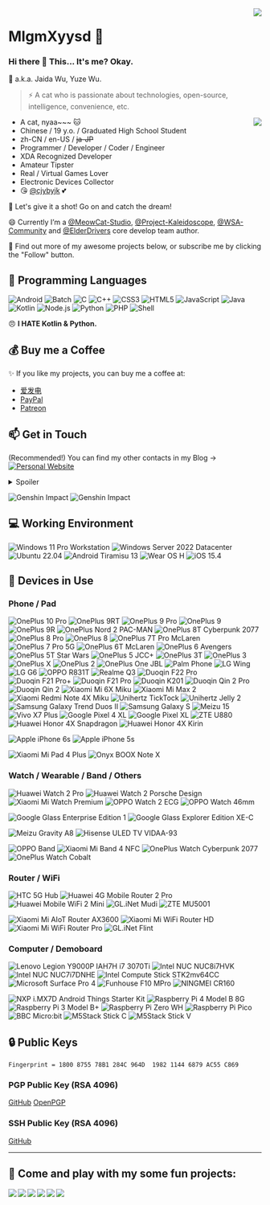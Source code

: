 <img align="right" src="https://github-readme-stats.vercel.app/api?username=mlgmxyysd&show_icons=true&hide_border=true&icon_color=000&title_color=000&include_all_commits_disable=false&custom_title=Meow~&count_private=true">

# MlgmXyysd 🔭

### Hi there 👋 This... It's me? Okay.

💬 a.k.a. Jaida Wu, Yuze Wu.
> ⚡ A cat who is passionate about technologies, open-source, intelligence, convenience, etc.

<img align="right" src="https://github-readme-stats.vercel.app/api/top-langs?username=mlgmxyysd&hide_border=true&title_color=000&layout=compact">

- A cat, nyaa~~~ 🐱
- Chinese / 19 y.o. / Graduated High School Student
- zh-CN / en-US / ~~ja-JP~~
- Programmer / Developer / Coder / Engineer
- XDA Recognized Developer
- Amateur Tipster
- Real / Virtual Games Lover
- Electronic Devices Collector
- 😘 [@cjybyjk](https://github.com/cjybyjk) 💕

💖 Let's give it a shot! Go on and catch the dream!

😄 Currently I’m a [@MeowCat-Studio](https://github.com/MeowCat-Studio), [@Project-Kaleidoscope](https://github.com/Project-Kaleidoscope), [@WSA-Community](https://github.com/WSA-Community) and [@ElderDrivers](https://github.com/ElderDrivers) core develop team author.

🤔 Find out more of my awesome projects below, or subscribe me by clicking the "Follow" button.

## 🌱 Programming Languages

![Android](https://img.shields.io/badge/-Android-3ddc84?style=flat-square&logo=android&logoColor=fff)
![Batch](https://img.shields.io/badge/-Batch-4d4d4d?style=flat-square&logo=windows%20terminal&logoColor=fff)
![C](https://img.shields.io/badge/-C-a8b9cc?style=flat-square&logo=C&logoColor=fff)
![C++](https://img.shields.io/badge/-C%2b%2b-00599c?style=flat-square&logo=C%2b%2b&logoColor=fff)
![CSS3](https://img.shields.io/badge/-CSS3-1572b6?style=flat-square&logo=CSS3&labelColor=1572b6)
![HTML5](https://img.shields.io/badge/-HTML5-e34f26?style=flat-square&logo=HTML5&logoColor=fff)
![JavaScript](https://img.shields.io/badge/-JavaScript-f7df1e?style=flat-square&logo=JavaScript&labelColor=f7df1e&logoColor=000)
![Java](https://img.shields.io/badge/-Java-007396?style=flat-square&logo=Java&logoColor=fff)
![Kotlin](https://img.shields.io/badge/-Kotlin-7f52ff?style=flat-square&logo=kotlin&logoColor=fff)
![Node.js](https://img.shields.io/badge/-Node.js-339933?style=flat-square&logo=Node.js&logoColor=fff)
![Python](https://img.shields.io/badge/-Python-3776ab?style=flat-square&logo=python&logoColor=fff)
![PHP](https://img.shields.io/badge/-PHP-777bb4?style=flat-square&logo=PHP&logoColor=fff)
![Shell](https://img.shields.io/badge/-Shell-4eaa25?style=flat-square&logo=gnu%20bash&logoColor=fff)

😠 **I HATE Kotlin & Python.**

## 💰 Buy me a Coffee

✨ If you like my projects, you can buy me a coffee at:
 - [爱发电](https://afdian.net/@MlgmXyysd)
 - [PayPal](https://paypal.me/MlgmXyysd)
 - [Patreon](https://www.patreon.com/MlgmXyysd)

## 📫 Get in Touch

(Recommended!) You can find my other contacts in my Blog -> [![Personal Website](https://img.shields.io/badge/-MlgmXyysd's%20Cat%20Nest-ff6550?style=flat-square&logo=AddThis&logoColor=white&labelColor=ff6550)](https://www.neko.ink/)
<details>
<summary>Spoiler</summary>
 
[![Twitter](https://img.shields.io/twitter/follow/realMlgmXyysd?color=1ca0f1&label=%40realMlgmXyysd&logo=twitter&logoColor=white&style=flat-square&labelColor=1ca0f1)](https://twitter.com/realMlgmXyysd)
[![FaceBook](https://img.shields.io/badge/-@realMlgmXyysd-1877f2?style=flat-square&logo=facebook&logoColor=white&labelColor=1877f2)](https://www.facebook.com/realMlgmXyysd)
[![Sina Weibo](https://img.shields.io/badge/-@MlgmXyysd-e6162d?style=flat-square&logo=sina-weibo&logoColor=white&labelColor=e6162d)](https://weibo.com/MlgmXyysd)
[![BiliBili](https://img.shields.io/badge/-mlgmxyysd-00a1d6?style=flat-square&logo=bilibili&logoColor=fff)](https://space.bilibili.com/42789923)
[![Zhihu](https://img.shields.io/badge/-mlgmxyysd-0e88eB?style=flat-square&logo=zhihu&logoColor=fff)](https://www.zhihu.com/people/mlgmxyysd)
[![XDA Developers](https://img.shields.io/badge/-mlgmxyysd-f59812?style=flat-square&logo=xda-developers&logoColor=white&labelColor=f59812)](https://forum.xda-developers.com/member.php?u=8430637)
[![Youtube](https://img.shields.io/badge/-Yuze%20Wu-ff0000?style=flat-square&logo=YouTube&logoColor=white&labelColor=ff0000)](https://www.youtube.com/channel/UCvYU9ryXnBfNuNUomVqWbBA)
[![Steam](https://img.shields.io/badge/-mlgmxyysd-000000?style=flat-square&logo=steam&logoColor=white&labelColor=000000)](https://steamcommunity.com/id/mlgmxyysd)
[![Telegram Channel](https://img.shields.io/badge/-t.me/MlgmXyysd_bibilailai-3db6f1?style=flat-square&logo=Telegram&logoColor=2ca5e0)](https://t.me/MlgmXyysd_bibilailai)
[![E-Mail](https://img.shields.io/badge/-mlgmxyysd@meowcat.org-168de2?style=flat-square&logo=mail.ru&logoColor=white&labelColor=168de2)](mailto:mlgmxyysd_at_meowcat.org)
</details>

![Genshin Impact](https://genshin-card.getloli.com/1/194801330.png)
![Genshin Impact](https://genshin-card.getloli.com/3/230476872.png)

## 💻 Working Environment

![Windows 11 Pro Workstation](https://img.shields.io/badge/Windows%2011%20Pro%20Workstation-00adef?style=flat-square&logo=windows&logoColor=ffffff)
![Windows Server 2022 Datacenter](https://img.shields.io/badge/Windows%20Server%202022%20Datacenter-00adef?style=flat-square&logo=windows&logoColor=ffffff)
![Ubuntu 22.04](https://img.shields.io/badge/Ubuntu%2022.04-dd4814?style=flat-square&logo=ubuntu&logoColor=ffffff)
![Android Tiramisu 13](https://img.shields.io/badge/Android%20Tiramisu%2013-3ddc84?style=flat-square&logo=android&logoColor=ffffff)
![Wear OS H](https://img.shields.io/badge/Wear%20OS%20H-4285f4?style=flat-square&logo=wear%20os&logoColor=ffffff)
![iOS 15.4](https://img.shields.io/badge/iOS%2015.4-000000?style=flat-square&logo=iOS&logoColor=ffffff)

## 📱 Devices in Use

### Phone / Pad

![OnePlus 10 Pro](https://img.shields.io/badge/OnePlus%2010%20Pro-f5010c?style=flat-square&logo=oneplus&logoColor=ffffff)
![OnePlus 9RT](https://img.shields.io/badge/OnePlus%209RT-f5010c?style=flat-square&logo=oneplus&logoColor=ffffff)
![OnePlus 9 Pro](https://img.shields.io/badge/OnePlus%209%20Pro-f5010c?style=flat-square&logo=oneplus&logoColor=ffffff)
![OnePlus 9](https://img.shields.io/badge/OnePlus%209-f5010c?style=flat-square&logo=oneplus&logoColor=ffffff)
![OnePlus 9R](https://img.shields.io/badge/OnePlus%209R-f5010c?style=flat-square&logo=oneplus&logoColor=ffffff)
![OnePlus Nord 2 PAC-MAN](https://img.shields.io/badge/OnePlus%20Nord%202%20PAC_MAN-f5010c?style=flat-square&logo=oneplus&logoColor=ffffff)
![OnePlus 8T Cyberpunk 2077](https://img.shields.io/badge/OnePlus%208T%20Cyberpunk%202077-f5010c?style=flat-square&logo=oneplus&logoColor=ffffff)
![OnePlus 8 Pro](https://img.shields.io/badge/OnePlus%208%20Pro-f5010c?style=flat-square&logo=oneplus&logoColor=ffffff)
![OnePlus 8](https://img.shields.io/badge/OnePlus%208-f5010c?style=flat-square&logo=oneplus&logoColor=ffffff)
![OnePlus 7T Pro McLaren](https://img.shields.io/badge/OnePlus%207T%20Pro%20McLaren-f5010c?style=flat-square&logo=oneplus&logoColor=ffffff)
![OnePlus 7 Pro 5G](https://img.shields.io/badge/OnePlus%207%20Pro%205G-f5010c?style=flat-square&logo=oneplus&logoColor=ffffff)
![OnePlus 6T McLaren](https://img.shields.io/badge/OnePlus%206T%20McLaren-f5010c?style=flat-square&logo=oneplus&logoColor=ffffff)
![OnePlus 6 Avengers](https://img.shields.io/badge/OnePlus%206%20Avengers-f5010c?style=flat-square&logo=oneplus&logoColor=ffffff)
![OnePlus 5T Star Wars](https://img.shields.io/badge/OnePlus%205T%20Star%20Wars-f5010c?style=flat-square&logo=oneplus&logoColor=ffffff)
![OnePlus 5 JCC+](https://img.shields.io/badge/OnePlus%205%20JCC%2B-f5010c?style=flat-square&logo=oneplus&logoColor=ffffff)
![OnePlus 3T](https://img.shields.io/badge/OnePlus%203T-f5010c?style=flat-square&logo=oneplus&logoColor=ffffff)
![OnePlus 3](https://img.shields.io/badge/OnePlus%203-f5010c?style=flat-square&logo=oneplus&logoColor=ffffff)
![OnePlus X](https://img.shields.io/badge/OnePlus%20X-f5010c?style=flat-square&logo=oneplus&logoColor=ffffff)
![OnePlus 2](https://img.shields.io/badge/OnePlus%202-f5010c?style=flat-square&logo=oneplus&logoColor=ffffff)
![OnePlus One JBL](https://img.shields.io/badge/OnePlus%20One%20JBL-f5010c?style=flat-square&logo=oneplus&logoColor=ffffff)
![Palm Phone](https://img.shields.io/badge/Palm%20Phone-000000?style=flat-square)
![LG Wing](https://img.shields.io/badge/LG%20Wing-a50034?style=flat-square&logo=lg&logoColor=ffffff)
![LG G6](https://img.shields.io/badge/LG%20G6-a50034?style=flat-square&logo=lg&logoColor=ffffff)
![OPPO R831T](https://img.shields.io/badge/OPPO%20R831T-0f743d?style=flat-square)
![Realme Q3](https://img.shields.io/badge/Realme%20Q3-ffca14?style=flat-square)
![Duoqin F22 Pro](https://img.shields.io/badge/Duoqin%20Qin%20F22%20Pro-03e2c9?style=flat-square)
![Duoqin F21 Pro+](https://img.shields.io/badge/Duoqin%20Qin%20F21%20Pro+-03e2c9?style=flat-square)
![Duoqin F21 Pro](https://img.shields.io/badge/Duoqin%20Qin%20F21%20Pro-03e2c9?style=flat-square)
![Duoqin K201](https://img.shields.io/badge/Duoqin%20Qin%20K201-03e2c9?style=flat-square)
![Duoqin Qin 2 Pro](https://img.shields.io/badge/Duoqin%20Qin%202%20Pro-03e2c9?style=flat-square)
![Duoqin Qin 2](https://img.shields.io/badge/Duoqin%20Qin%202-03e2c9?style=flat-square)
![Xiaomi Mi 6X Miku](https://img.shields.io/badge/Xiaomi%20Mi%206X%20Miku-fd4900?style=flat-square&logo=xiaomi&logoColor=ffffff)
![Xiaomi Mi Max 2](https://img.shields.io/badge/Xiaomi%20Mi%20Max%202-fd4900?style=flat-square&logo=xiaomi&logoColor=ffffff)
![Xiaomi Redmi Note 4X Miku](https://img.shields.io/badge/Xiaomi%20Redmi%20Note%204X%20Miku-fd4900?style=flat-square&logo=xiaomi&logoColor=ffffff)
![Unihertz TickTock](https://img.shields.io/badge/Unihertz%20TickTock-241f21?style=flat-square)
![Unihertz Jelly 2](https://img.shields.io/badge/Unihertz%20Jelly%202-241f21?style=flat-square)
![Samsung Galaxy Trend Duos II](https://img.shields.io/badge/Samsung%20Galaxy%20Trend%20Duos%20II-1428a0?style=flat-square&logo=samsung&logoColor=ffffff)
![Samsung Galaxy S](https://img.shields.io/badge/Samsung%20Galaxy%20S-1428a0?style=flat-square&logo=samsung&logoColor=ffffff)
![Meizu 15](https://img.shields.io/badge/Meizu%2015-048dff?style=flat-square)
![Vivo X7 Plus](https://img.shields.io/badge/Vivo%20X7%20Plus-415fff?style=flat-square)
![Google Pixel 4 XL](https://img.shields.io/badge/Google%20Pixel%204%20XL-4285f4?style=flat-square&logo=google&logoColor=ffffff)
![Google Pixel XL](https://img.shields.io/badge/Google%20Pixel%20XL-4285f4?style=flat-square&logo=google&logoColor=ffffff)
![ZTE U880](https://img.shields.io/badge/ZTE%20U880-008fd5?style=flat-square)
![Huawei Honor 4X Snapdragon](https://img.shields.io/badge/Huawei%20Honor%204X%20Snapdragon-ff0000?style=flat-square&logo=huawei&logoColor=ffffff)
![Huawei Honor 4X Kirin](https://img.shields.io/badge/Huawei%20Honor%204X%20Kirin-ff0000?style=flat-square&logo=huawei&logoColor=ffffff)

![Apple iPhone 6s](https://img.shields.io/badge/Apple%20iPhone%206s-a2aaad?style=flat-square&logo=apple&logoColor=ffffff)
![Apple iPhone 5s](https://img.shields.io/badge/Apple%20iPhone%205s-a2aaad?style=flat-square&logo=apple&logoColor=ffffff)

![Xiaomi Mi Pad 4 Plus](https://img.shields.io/badge/Xiaomi%20Mi%20Pad%204%20Plus-fd4900?style=flat-square&logo=xiaomi&logoColor=ffffff)
![Onyx BOOX Note X](https://img.shields.io/badge/Onyx%20BOOX%20Note%20X-BE735B?style=flat-square)

### Watch / Wearable / Band / Others

![Huawei Watch 2 Pro](https://img.shields.io/badge/Huawei%20Watch%202%20Pro-ff0000?style=flat-square&logo=huawei&logoColor=ffffff)
![Huawei Watch 2 Porsche Design](https://img.shields.io/badge/Huawei%20Watch%202%20Porsche%20Design-ff0000?style=flat-square&logo=huawei&logoColor=ffffff)
![Xiaomi Mi Watch Premium](https://img.shields.io/badge/Xiaomi%20Mi%20Watch%20Premium-fd4900?style=flat-square&logo=xiaomi&logoColor=ffffff)
![OPPO Watch 2 ECG](https://img.shields.io/badge/OPPO%20Watch%202%20ECG-0f743d?style=flat-square)
![OPPO Watch 46mm](https://img.shields.io/badge/OPPO%20Watch%2046mm-0f743d?style=flat-square)

![Google Glass Enterprise Edition 1](https://img.shields.io/badge/Google%20Glass%20Enterprise%20Edition%201-4285f4?style=flat-square&logo=google&logoColor=ffffff)
![Google Glass Explorer Edition XE-C](https://img.shields.io/badge/Google%20Glass%20Explorer%20Edition%20XE_C-4285f4?style=flat-square&logo=google&logoColor=ffffff)

![Meizu Gravity A8](https://img.shields.io/badge/Meizu%20Gravity%20A8-048dff?style=flat-square)
![Hisense ULED TV VIDAA-93](https://img.shields.io/badge/Hisense%20ULED%20TV%20VIDAA_93-00A19C?style=flat-square)

![OPPO Band](https://img.shields.io/badge/OPPO%20Band-0f743d?style=flat-square)
![Xiaomi Mi Band 4 NFC](https://img.shields.io/badge/Xiaomi%20Mi%20Band%204%20NFC-fd4900?style=flat-square&logo=xiaomi&logoColor=ffffff)
![OnePlus Watch Cyberpunk 2077](https://img.shields.io/badge/OnePlus%20Watch%20Cyberpunk%202077-f5010c?style=flat-square&logo=oneplus&logoColor=ffffff)
![OnePlus Watch Cobalt](https://img.shields.io/badge/OnePlus%20Watch%20Cobalt-f5010c?style=flat-square&logo=oneplus&logoColor=ffffff)

### Router / WiFi

![HTC 5G Hub](https://img.shields.io/badge/HTC%205G%20Hub-99cc33?style=flat-square)
![Huawei 4G Mobile Router 2 Pro](https://img.shields.io/badge/Huawei%204G%20Mobile%20Router%202%20Pro-ff0000?style=flat-square&logo=huawei&logoColor=ffffff)
![Huawei Mobile WiFi 2 Mini](https://img.shields.io/badge/Huawei%20Mobile%20WiFi%202%20Mini-ff0000?style=flat-square&logo=huawei&logoColor=ffffff)
![GL.iNet Mudi](https://img.shields.io/badge/GL.iNet%20Mudi-00DBB8?style=flat-square)
![ZTE MU5001](https://img.shields.io/badge/ZTE%20MU5001-008fd5?style=flat-square)

![Xiaomi Mi AIoT Router AX3600](https://img.shields.io/badge/Xiaomi%20Mi%20AIoT%20Router%20AX3600-fd4900?style=flat-square&logo=xiaomi&logoColor=ffffff)
![Xiaomi Mi WiFi Router HD](https://img.shields.io/badge/Xiaomi%20Mi%20WiFi%20Router%20HD-fd4900?style=flat-square&logo=xiaomi&logoColor=ffffff)
![Xiaomi Mi WiFi Router Pro](https://img.shields.io/badge/Xiaomi%20Mi%20WiFi%20Router%20Pro-fd4900?style=flat-square&logo=xiaomi&logoColor=ffffff)
![GL.iNet Flint](https://img.shields.io/badge/GL.iNet%20Flint-00DBB8?style=flat-square)

### Computer / Demoboard

![Lenovo Legion Y9000P IAH7H i7 3070Ti](https://img.shields.io/badge/Lenovo%20Legion%20Y9000P%20IAH7H%20i7%203070Ti-e2231a?style=flat-square&logo=lenovo&logoColor=ffffff)
![Intel NUC NUC8i7HVK](https://img.shields.io/badge/Intel%20NUC%20NUC8i7HVK-0071c5?style=flat-square&logo=intel&logoColor=ffffff)
![Intel NUC NUC7i7DNHE](https://img.shields.io/badge/Intel%20NUC%20NUC7i7DNHE-0071c5?style=flat-square&logo=intel&logoColor=ffffff)
![Intel Compute Stick STK2mv64CC](https://img.shields.io/badge/Intel%20Compute%20Stick%20STK2mv64CC-0071c5?style=flat-square&logo=intel&logoColor=ffffff)
![Microsoft Surface Pro 4](https://img.shields.io/badge/Microsoft%20Surface%20Pro%204-5e5e5e?style=flat-square&logo=microsoft&logoColor=ffffff)
![Funhouse F10 MPro](https://img.shields.io/badge/Funhouse%20F10%20MPro-5e5e5e?style=flat-square)
![NINGMEI CR160](https://img.shields.io/badge/NINGMEI%20CR160-ca3c42?style=flat-square)

![NXP i.MX7D Android Things Starter Kit](https://img.shields.io/badge/NXP%20i.MX7D%20Android%20Things%20Starter%20Kit-3DDC84?style=flat-square&logo=android&logoColor=ffffff)
![Raspberry Pi 4 Model B 8G](https://img.shields.io/badge/Raspberry%20Pi%204%20Model%20B%208G-a22846?style=flat-square&logo=raspberry%20pi&logoColor=ffffff)
![Raspberry Pi 3 Model B+](https://img.shields.io/badge/Raspberry%20Pi%203%20Model%20B%2B-a22846?style=flat-square&logo=raspberry%20pi&logoColor=ffffff)
![Raspberry Pi Zero WH](https://img.shields.io/badge/Raspberry%20Pi%20Zero%20WH-a22846?style=flat-square&logo=raspberry%20pi&logoColor=ffffff)
![Raspberry Pi Pico](https://img.shields.io/badge/Raspberry%20Pi%20Pico-a22846?style=flat-square&logo=raspberry%20pi&logoColor=ffffff)
![BBC Micro:bit](https://img.shields.io/badge/BBC%20Micro:bit-00ED00?style=flat-square&logo=micro:bit&logoColor=ffffff)
![M5Stack Stick C](https://img.shields.io/badge/M5Stack%20Stick%20C-0069A3?style=flat-square)
![M5Stack Stick V](https://img.shields.io/badge/M5Stack%20Stick%20V-0069A3?style=flat-square)

## 🔒 Public Keys

```
Fingerprint = 1800 8755 78B1 284C 964D  1982 1144 6879 AC55 C869
```

### PGP Public Key (RSA 4096)

[GitHub](https://github.com/MlgmXyysd.gpg) [OpenPGP](https://keys.openpgp.org/vks/v1/by-fingerprint/1800875578B1284C964D198211446879AC55C869)

### SSH Public Key (RSA 4096)

[GitHub](https://github.com/MlgmXyysd.keys)

----

## 👯 Come and play with my some fun projects:

<a href="https://rabbit.meowcat.org/">
  <img align="left" src="https://github-readme-stats.vercel.app/api/pin/?username=MeowCat-Studio&repo=Rabbit-Go-Countdown&show_owner=true" />
</a>

<a href="https://password.meowcat.org/">
  <img align="left" src="https://github-readme-stats.vercel.app/api/pin/?username=MeowCat-Studio&repo=MeowPassword&show_owner=true" />
</a>

<a href="https://github.com/MeowCat-Studio/GooTool">
  <img align="left" src="https://github-readme-stats.vercel.app/api/pin/?username=MeowCat-Studio&repo=GooTool&show_owner=true" />
</a>

<a href="https://github.com/WSA-Community/WSAPackagingTool">
  <img align="left" src="https://github-readme-stats.vercel.app/api/pin/?username=WSA-Community&repo=WSAPackagingTool&show_owner=true" />
</a>

<a href="https://music.meowcat.org/">
  <img align="left" src="https://github-readme-stats.vercel.app/api/pin/?username=MlgmXyysd&repo=MusicBox&show_owner=true" />
</a>

<a href="https://github.com/Grasscutters/GrassClipper-X">
  <img align="left" src="https://github-readme-stats.vercel.app/api/pin/?username=Grasscutters&repo=GrassClipper-X&show_owner=true" />
</a>
